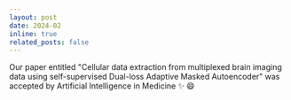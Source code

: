 ```yaml
---
layout: post
date: 2024-02
inline: true
related_posts: false
---
```


Our paper entitled "Cellular data extraction from multiplexed brain imaging data using self-supervised Dual-loss Adaptive Masked Autoencoder" was accepted by Artificial Intelligence in Medicine :sparkles: :smile:
